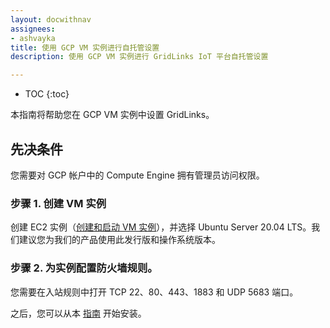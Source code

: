 ```yaml
---
layout: docwithnav
assignees:
- ashvayka
title: 使用 GCP VM 实例进行自托管设置
description: 使用 GCP VM 实例进行 GridLinks IoT 平台自托管设置

---
```


* TOC
{:toc}

本指南将帮助您在 GCP VM 实例中设置 GridLinks。

## 先决条件

您需要对 GCP 帐户中的 Compute Engine 拥有管理员访问权限。

### 步骤 1. 创建 VM 实例

创建 EC2 实例（[创建和启动 VM 实例](https://cloud.google.com/compute/docs/instances/create-start-instance)），并选择 Ubuntu Server 20.04 LTS。我们建议您为我们的产品使用此发行版和操作系统版本。

### 步骤 2. 为实例配置防火墙规则。

您需要在入站规则中打开 TCP 22、80、443、1883 和 UDP 5683 端口。


之后，您可以从本 [指南](/docs/user-guide/install/ubuntu/) 开始安装。